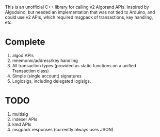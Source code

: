 This is an unofficial C++ library for calling v2 Algorand APIs.
Inspired by Algoduino, but needed an implementation that was not tied
to Arduino, and could use v2 APIs, which required msgpack of
transactions, key handling, etc.

# Complete
 1. algod APIs
 2. mnemonic/address/key handling
 3. All transaction types (provided as static functions on a unified
    Transaction class)
 4. Simple (single account) signatures
 5. Logicsigs, including delegated logisigs.

# TODO
 1. multisig
 2. indexer APIs
 3. kmd APIs
 4. msgpack responses (currently always uses JSON)
